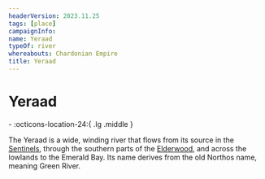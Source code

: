 ```yaml
---
headerVersion: 2023.11.25
tags: [place]
campaignInfo:
name: Yeraad
typeOf: river
whereabouts: Chardonian Empire
title: Yeraad
---
```

# Yeraad
<div class="grid cards ext-narrow-margin ext-one-column" markdown>
-    :octicons-location-24:{ .lg .middle }   
</div>


The Yeraad is a wide, winding river that flows from its source in the [Sentinels](<../../sentinel-range/sentinel-range.md>), through the southern parts of the [Elderwood](<../../chasa-nahadi-watershed/elderwood.md>), and across the lowlands to the Emerald Bay. Its name derives from the old Northos name, meaning Green River. 





